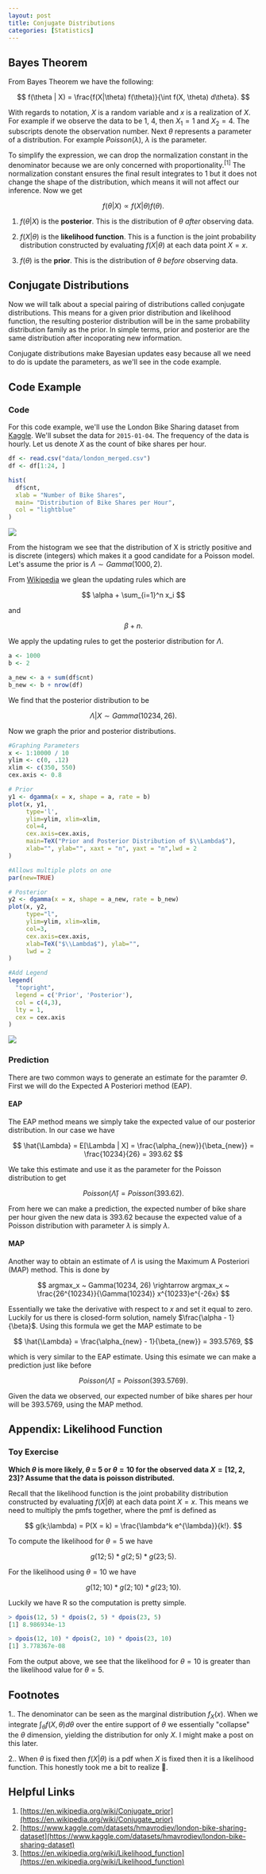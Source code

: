 ```yaml
---
layout: post
title: Conjugate Distributions
categories: [Statistics]
---
```


## Bayes Theorem

From Bayes Theorem we have the following:

$$
f(\theta | X) =  \frac{f(X|\theta) f(\theta)}{\int f(X, \theta) d\theta}.
$$

With regards to notation, $X$ is a random variable and $x$ is a realization of $X$. For example if we observe the data to be 1, 4, then $X_1 = 1$ and $X_2 = 4$. The subscripts denote the observation number. Next $\theta$ represents a parameter of a distribution. For example $Poisson(\lambda)$, $\lambda$ is the parameter.

To simplify the expression, we can drop the normalization constant in the denominator because we are only concerned with proportionality.$\text{}^{[1]}$ The normalization constant ensures the final result integrates to 1 but it does not change the shape of the distribution, which means it will not affect our inference. Now we get 

$$
f(\theta | X) \propto f(X|\theta) f(\theta).
$$

1. $f(\theta \vert X)$ is the **posterior**. This is the distribution of $\theta$ *after* observing data. 

2. $f(X \vert \theta)$ is the **likelihood function**. This is a function is the joint probability distribution constructed by evaluating $f(X \vert \theta)$ at each data point $X=x$. 

3. $f(\theta)$ is the **prior**. This is the distribution of $\theta$ *before* observing data. 

## Conjugate Distributions

Now we will talk about a special pairing of distributions called conjugate distributions. This means for a given prior distribution and likelihood function, the resulting posterior distribution will be in the same probability distribution family as the prior. In simple terms, prior and posterior are the same distribution after incoporating new information.

Conjugate distributions make Bayesian updates easy because all we need to do is update the parameters, as we'll see in the code example.

## Code Example

### Code

For this code example, we'll use the London Bike Sharing dataset from [Kaggle](https://www.kaggle.com/datasets/hmavrodiev/london-bike-sharing-dataset). We'll subset the data for `2015-01-04`. The frequency of the data is hourly. Let us denote $X$ as the count of bike shares per hour.

~~~ r
df <- read.csv("data/london_merged.csv")
df <- df[1:24, ]

hist(
  df$cnt,
  xlab = "Number of Bike Shares",
  main= "Distribution of Bike Shares per Hour",
  col = "lightblue"  
)
~~~

<img src="/assets/img/bike_hist.png">

From the histogram we see that the distribution of X is strictly positive and is discrete (integers) which makes it a good candidate for a Poisson model. Let's assume the prior is $\Lambda \sim Gamma(1000, 2)$. 

From [Wikipedia](https://en.wikipedia.org/wiki/Conjugate_prior) we glean the updating rules which are 

$$
\alpha + \sum_{i=1}^n x_i 
$$

and 

$$
\beta + n.
$$

We apply the updating rules to get the posterior distribution for $\Lambda$.

~~~ r
a <- 1000
b <- 2

a_new <- a + sum(df$cnt)
b_new <- b + nrow(df)
~~~

We find that the posterior distribution to be

$$
\Lambda | X \sim Gamma(10234, 26).
$$

Now we graph the prior and posterior distributions.

~~~ r
#Graphing Parameters
x <- 1:10000 / 10 
ylim <- c(0, .12)
xlim <- c(350, 550)
cex.axis <- 0.8

# Prior
y1 <- dgamma(x = x, shape = a, rate = b)
plot(x, y1, 
     type='l', 
     ylim=ylim, xlim=xlim, 
     col=4, 
     cex.axis=cex.axis, 
     main=TeX("Prior and Posterior Distribution of $\\Lambda$"), 
     xlab="", ylab="", xaxt = "n", yaxt = "n",lwd = 2
)

#Allows multiple plots on one
par(new=TRUE)

# Posterior
y2 <- dgamma(x = x, shape = a_new, rate = b_new)
plot(x, y2, 
     type="l",
     ylim=ylim, xlim=xlim,  
     col=3, 
     cex.axis=cex.axis, 
     xlab=TeX("$\\Lambda$"), ylab="",
     lwd = 2
)

#Add Legend
legend(
  "topright",
  legend = c('Prior', 'Posterior'), 
  col = c(4,3), 
  lty = 1, 
  cex = cex.axis 
)
~~~

<img src="/assets/img/bike_post_prior.png">

### Prediction

There are two common ways to generate an estimate for the paramter $\Theta$. First we will do the Expected A Posteriori method (EAP).

#### EAP

The EAP method means we simply take the expected value of our posterior distribution. In our case we have

$$
\hat{\Lambda} = E[\Lambda | X] = \frac{\alpha_{new}}{\beta_{new}} = \frac{10234}{26} = 393.62
$$

We take this estimate and use it as the parameter for the Poisson distribution to get

$$
Poisson(\hat{\Lambda}) = Poisson(393.62). 
$$

From here we can make a prediction, the expected number of bike share per hour given the new data is 393.62 because the expected value of a Poisson distribution with parameter $\lambda$ is simply $\lambda$.

#### MAP

Another way to obtain an estimate of $\Lambda$ is using the Maximum A Posteriori (MAP) method. This is done by 

$$
argmax_x ~ Gamma(10234, 26) \rightarrow argmax_x ~ \frac{26^{10234}}{\Gamma(10234)} x^{10233}e^{-26x}
$$

Essentially we take the derivative with respect to $x$ and set it equal to zero. Luckily for us there is closed-form solution, namely $\frac{\alpha - 1}{\beta}$. Using this formula we get the MAP estimate to be

$$
\hat{\Lambda} = \frac{\alpha_{new} - 1}{\beta_{new}} = 393.5769,
$$

which is very similar to the EAP estimate. Using this esimate we can make a prediction just like before

$$
Poisson(\hat{\Lambda}) = Poisson(393.5769). 
$$

Given the data we observed, our expected number of bike shares per hour will be 393.5769, using the MAP method.

## Appendix: Likelihood Function

### Toy Exercise

**Which $\theta$ is more likely, $\theta$ = 5 or $\theta = 10$ for the observed data $X = [12, 2, 23]$? Assume that the data is poisson distributed.**

Recall that the likelihood function is the joint probability distribution constructed by evaluating $f(X \vert \theta)$ at each data point $X=x$. This means we need to multiply the pmfs together, where the pmf is defined as

$$
g(k;\lambda) = P(X = k) =  \frac{\lambda^k e^{\lambda}}{k!}.
$$

To compute the likelihood for $\theta = 5$ we have

$$
g(12;5) * g(2;5) * g(23;5).
$$

For the likelihood using $\theta = 10$ we have

$$
g(12;10) * g(2;10) * g(23;10).
$$

Luckily we have R so the computation is pretty simple.

~~~ r
> dpois(12, 5) * dpois(2, 5) * dpois(23, 5) 
[1] 8.986934e-13

> dpois(12, 10) * dpois(2, 10) * dpois(23, 10)
[1] 3.778367e-08
~~~

Fom the output above, we see that the likelihood for $\theta = 10$ is greater than the likelihood value for $\theta = 5$. 


## Footnotes
1.. The denominator can be seen as the marginal distribution $f_X(x)$. When we integrate $\int_{\theta} f(X, \theta) d\theta$ over the entire support of $\theta$ we essentially "collapse" the $\theta$ dimension, yielding the distribution for only $X$. I might make a post on this later.

2.. When $\theta$ is fixed then $f(X \vert \theta)$ is a pdf when $X$ is fixed then it is a likelihood function. This honestly took me a bit to realize 🫠.

## Helpful Links
1. [https://en.wikipedia.org/wiki/Conjugate_prior](https://en.wikipedia.org/wiki/Conjugate_prior)
2. [https://www.kaggle.com/datasets/hmavrodiev/london-bike-sharing-dataset](https://www.kaggle.com/datasets/hmavrodiev/london-bike-sharing-dataset)
3. [https://en.wikipedia.org/wiki/Likelihood_function](https://en.wikipedia.org/wiki/Likelihood_function)
